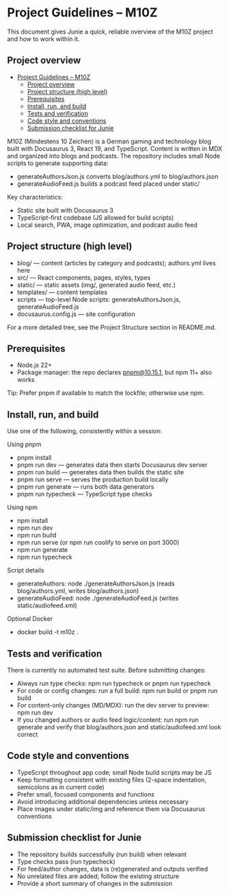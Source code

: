 # Project Guidelines – M10Z

This document gives Junie a quick, reliable overview of the M10Z project and how to work within it.

## Project overview

<!-- TOC -->
* [Project Guidelines – M10Z](#project-guidelines--m10z)
  * [Project overview](#project-overview)
  * [Project structure (high level)](#project-structure-high-level)
  * [Prerequisites](#prerequisites)
  * [Install, run, and build](#install-run-and-build)
  * [Tests and verification](#tests-and-verification)
  * [Code style and conventions](#code-style-and-conventions)
  * [Submission checklist for Junie](#submission-checklist-for-junie)
<!-- TOC -->

M10Z (Mindestens 10 Zeichen) is a German gaming and technology blog built with Docusaurus 3, React 19, and TypeScript.
Content is written in MDX and organized into blogs and podcasts. The repository includes small Node scripts to generate
supporting data:

- generateAuthorsJson.js converts blog/authors.yml to blog/authors.json
- generateAudioFeed.js builds a podcast feed placed under static/

Key characteristics:

- Static site built with Docusaurus 3
- TypeScript-first codebase (JS allowed for build scripts)
- Local search, PWA, image optimization, and podcast audio feed

## Project structure (high level)

- blog/ — content (articles by category and podcasts); authors.yml lives here
- src/ — React components, pages, styles, types
- static/ — static assets (img/, generated audio feed, etc.)
- templates/ — content templates
- scripts — top-level Node scripts: generateAuthorsJson.js, generateAudioFeed.js
- docusaurus.config.js — site configuration

For a more detailed tree, see the Project Structure section in README.md.

## Prerequisites

- Node.js 22+
- Package manager: the repo declares pnpm@10.15.1, but npm 11+ also works

Tip: Prefer pnpm if available to match the lockfile; otherwise use npm.

## Install, run, and build

Use one of the following, consistently within a session:

Using pnpm

- pnpm install
- pnpm run dev — generates data then starts Docusaurus dev server
- pnpm run build — generates data then builds the static site
- pnpm run serve — serves the production build locally
- pnpm run generate — runs both data generators
- pnpm run typecheck — TypeScript type checks

Using npm

- npm install
- npm run dev
- npm run build
- npm run serve (or npm run coolify to serve on port 3000)
- npm run generate
- npm run typecheck

Script details

- generateAuthors: node ./generateAuthorsJson.js (reads blog/authors.yml, writes blog/authors.json)
- generateAudioFeed: node ./generateAudioFeed.js (writes static/audiofeed.xml)

Optional Docker

- docker build -t m10z .

## Tests and verification

There is currently no automated test suite. Before submitting changes:

- Always run type checks: npm run typecheck or pnpm run typecheck
- For code or config changes: run a full build: npm run build or pnpm run build
- For content-only changes (MD/MDX): run the dev server to preview: npm run dev
- If you changed authors or audio feed logic/content: run npm run generate and verify that blog/authors.json and
  static/audiofeed.xml look correct

## Code style and conventions

- TypeScript throughout app code; small Node build scripts may be JS
- Keep formatting consistent with existing files (2-space indentation, semicolons as in current code)
- Prefer small, focused components and functions
- Avoid introducing additional dependencies unless necessary
- Place images under static/img and reference them via Docusaurus conventions

## Submission checklist for Junie

- The repository builds successfully (run build) when relevant
- Type checks pass (run typecheck)
- For feed/author changes, data is (re)generated and outputs verified
- No unrelated files are added; follow the existing structure
- Provide a short summary of changes in the submission
